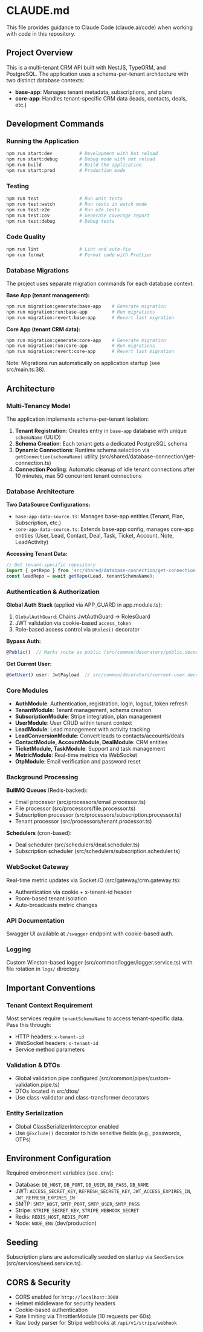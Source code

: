 # CLAUDE.md

This file provides guidance to Claude Code (claude.ai/code) when working with code in this repository.

## Project Overview

This is a multi-tenant CRM API built with NestJS, TypeORM, and PostgreSQL. The application uses a schema-per-tenant architecture with two distinct database contexts:
- **base-app**: Manages tenant metadata, subscriptions, and plans
- **core-app**: Handles tenant-specific CRM data (leads, contacts, deals, etc.)

## Development Commands

### Running the Application
```bash
npm run start:dev          # Development with hot reload
npm run start:debug        # Debug mode with hot reload
npm run build              # Build the application
npm run start:prod         # Production mode
```

### Testing
```bash
npm run test               # Run unit tests
npm run test:watch         # Run tests in watch mode
npm run test:e2e           # Run e2e tests
npm run test:cov           # Generate coverage report
npm run test:debug         # Debug tests
```

### Code Quality
```bash
npm run lint               # Lint and auto-fix
npm run format             # Format code with Prettier
```

### Database Migrations

The project uses separate migration commands for each database context:

**Base App (tenant management):**
```bash
npm run migration:generate:base-app    # Generate migration
npm run migration:run:base-app         # Run migrations
npm run migration:revert:base-app      # Revert last migration
```

**Core App (tenant CRM data):**
```bash
npm run migration:generate:core-app    # Generate migration
npm run migration:run:core-app         # Run migrations
npm run migration:revert:core-app      # Revert last migration
```

Note: Migrations run automatically on application startup (see src/main.ts:38).

## Architecture

### Multi-Tenancy Model

The application implements schema-per-tenant isolation:

1. **Tenant Registration**: Creates entry in `base-app` database with unique `schemaName` (UUID)
2. **Schema Creation**: Each tenant gets a dedicated PostgreSQL schema
3. **Dynamic Connections**: Runtime schema selection via `getConnection(schemaName)` utility (src/shared/database-connection/get-connection.ts)
4. **Connection Pooling**: Automatic cleanup of idle tenant connections after 10 minutes, max 50 concurrent tenant connections

### Database Architecture

**Two DataSource Configurations:**
- `base-app-data-source.ts`: Manages base-app entities (Tenant, Plan, Subscription, etc.)
- `core-app-data-source.ts`: Extends base-app config, manages core-app entities (User, Lead, Contact, Deal, Task, Ticket, Account, Note, LeadActivity)

**Accessing Tenant Data:**
```typescript
// Get tenant-specific repository
import { getRepo } from 'src/shared/database-connection/get-connection';
const leadRepo = await getRepo(Lead, tenantSchemaName);
```

### Authentication & Authorization

**Global Auth Stack** (applied via APP_GUARD in app.module.ts):
1. `GlobalAuthGuard`: Chains JwtAuthGuard → RolesGuard
2. JWT validation via cookie-based `access_token`
3. Role-based access control via `@Roles()` decorator

**Bypass Auth:**
```typescript
@Public()  // Marks route as public (src/common/decorators/public.decorator.ts)
```

**Get Current User:**
```typescript
@GetUser() user: JwtPayload  // src/common/decorators/current-user.decorator.ts
```

### Core Modules

- **AuthModule**: Authentication, registration, login, logout, token refresh
- **TenantModule**: Tenant management, schema creation
- **SubscriptionModule**: Stripe integration, plan management
- **UserModule**: User CRUD within tenant context
- **LeadModule**: Lead management with activity tracking
- **LeadConversionModule**: Convert leads to contacts/accounts/deals
- **ContactModule, AccountModule, DealModule**: CRM entities
- **TicketModule, TaskModule**: Support and task management
- **MetricModule**: Real-time metrics via WebSocket
- **OtpModule**: Email verification and password reset

### Background Processing

**BullMQ Queues** (Redis-backed):
- Email processor (src/processors/email.processor.ts)
- File processor (src/processors/file.processor.ts)
- Subscription processor (src/processors/subscription.processor.ts)
- Tenant processor (src/processors/tenant.processor.ts)

**Schedulers** (cron-based):
- Deal scheduler (src/schedulers/deal.scheduler.ts)
- Subscription scheduler (src/schedulers/subscription.scheduler.ts)

### WebSocket Gateway

Real-time metric updates via Socket.IO (src/gateway/crm.gateway.ts):
- Authentication via cookie + x-tenant-id header
- Room-based tenant isolation
- Auto-broadcasts metric changes

### API Documentation

Swagger UI available at `/swagger` endpoint with cookie-based auth.

### Logging

Custom Winston-based logger (src/common/logger/logger.service.ts) with file rotation in `logs/` directory.

## Important Conventions

### Tenant Context Requirement

Most services require `tenantSchemaName` to access tenant-specific data. Pass this through:
- HTTP headers: `x-tenant-id`
- WebSocket headers: `x-tenant-id`
- Service method parameters

### Validation & DTOs

- Global validation pipe configured (src/common/pipes/custom-validation.pipe.ts)
- DTOs located in src/dtos/
- Use class-validator and class-transformer decorators

### Entity Serialization

- Global ClassSerializerInterceptor enabled
- Use `@Exclude()` decorator to hide sensitive fields (e.g., passwords, OTPs)

## Environment Configuration

Required environment variables (see .env):
- Database: `DB_HOST`, `DB_PORT`, `DB_USER`, `DB_PASS`, `DB_NAME`
- JWT: `ACCESS_SECRET_KEY`, `REFRESH_SECRETE_KEY`, `JWT_ACCESS_EXPIRES_IN`, `JWT_REFRESH_EXPIRES_IN`
- SMTP: `SMTP_HOST`, `SMTP_PORT`, `SMTP_USER`, `SMTP_PASS`
- Stripe: `STRIPE_SECRET_KEY`, `STRIPE_WEBHOOK_SECRET`
- Redis: `REDIS_HOST`, `REDIS_PORT`
- Node: `NODE_ENV` (dev/production)

## Seeding

Subscription plans are automatically seeded on startup via `SeedService` (src/services/seed.service.ts).

## CORS & Security

- CORS enabled for `http://localhost:3000`
- Helmet middleware for security headers
- Cookie-based authentication
- Rate limiting via ThrottlerModule (10 requests per 60s)
- Raw body parser for Stripe webhooks at `/api/v1/stripe/webhook`

